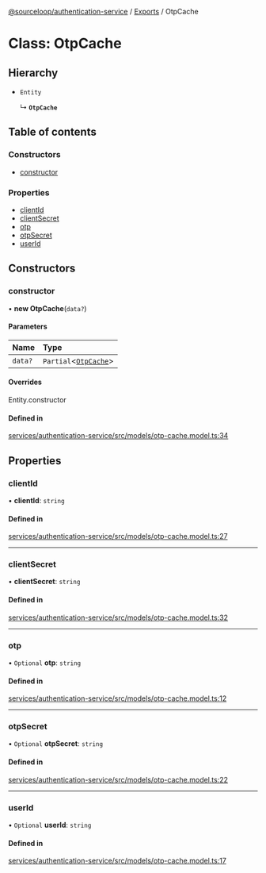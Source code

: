 [@sourceloop/authentication-service](../README.md) / [Exports](../modules.md) / OtpCache

# Class: OtpCache

## Hierarchy

- `Entity`

  ↳ **`OtpCache`**

## Table of contents

### Constructors

- [constructor](OtpCache.md#constructor)

### Properties

- [clientId](OtpCache.md#clientid)
- [clientSecret](OtpCache.md#clientsecret)
- [otp](OtpCache.md#otp)
- [otpSecret](OtpCache.md#otpsecret)
- [userId](OtpCache.md#userid)

## Constructors

### constructor

• **new OtpCache**(`data?`)

#### Parameters

| Name | Type |
| :------ | :------ |
| `data?` | `Partial`<[`OtpCache`](OtpCache.md)\> |

#### Overrides

Entity.constructor

#### Defined in

[services/authentication-service/src/models/otp-cache.model.ts:34](https://github.com/sourcefuse/loopback4-microservice-catalog/blob/bc2553587/services/authentication-service/src/models/otp-cache.model.ts#L34)

## Properties

### clientId

• **clientId**: `string`

#### Defined in

[services/authentication-service/src/models/otp-cache.model.ts:27](https://github.com/sourcefuse/loopback4-microservice-catalog/blob/bc2553587/services/authentication-service/src/models/otp-cache.model.ts#L27)

___

### clientSecret

• **clientSecret**: `string`

#### Defined in

[services/authentication-service/src/models/otp-cache.model.ts:32](https://github.com/sourcefuse/loopback4-microservice-catalog/blob/bc2553587/services/authentication-service/src/models/otp-cache.model.ts#L32)

___

### otp

• `Optional` **otp**: `string`

#### Defined in

[services/authentication-service/src/models/otp-cache.model.ts:12](https://github.com/sourcefuse/loopback4-microservice-catalog/blob/bc2553587/services/authentication-service/src/models/otp-cache.model.ts#L12)

___

### otpSecret

• `Optional` **otpSecret**: `string`

#### Defined in

[services/authentication-service/src/models/otp-cache.model.ts:22](https://github.com/sourcefuse/loopback4-microservice-catalog/blob/bc2553587/services/authentication-service/src/models/otp-cache.model.ts#L22)

___

### userId

• `Optional` **userId**: `string`

#### Defined in

[services/authentication-service/src/models/otp-cache.model.ts:17](https://github.com/sourcefuse/loopback4-microservice-catalog/blob/bc2553587/services/authentication-service/src/models/otp-cache.model.ts#L17)
